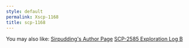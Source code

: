 ```yaml
---
style: default
permalink: Xscp-1168
title: scp-1168
---
```

You may also like:
[Sirpudding's Author Page](http://scp-wiki.net/sirpudding-s-author-page)
[SCP-2585 Exploration Log B](http://scp-wiki.net/scp-2585-exploration-log-b)